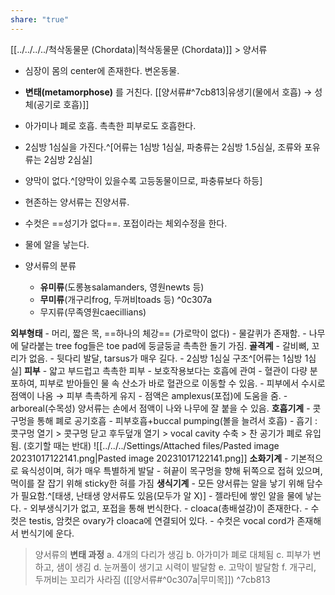```yaml
---
share: "true"
---
```

[[../../../../척삭동물문 (Chordata)|척삭동물문 (Chordata)]] > 양서류

- 심장이 몸의 center에 존재한다. 변온동물.
- **변태(metamorphose)** 를 거친다. [[양서류#^7cb813|유생기(물에서 호흡) → 성체(공기로 호흡)]]
- 아가미나 폐로 호흡. 촉촉한 피부로도 호흡한다. 
- 2심방 1심실을 가진다.^[어류는 1심방 1심실, 파충류는 2심방 1.5심실, 조류와 포유류는 2심방 2심실]
- 양막이 없다.^[양막이 있을수록 고등동물이므로, 파충류보다 하등]
- 현존하는 양서류는 진양서류.
- 수컷은 ==성기가 없다==. 포접이라는 체외수정을 한다.
- 물에 알을 낳는다.

- 양서류의 분류
	- **유미류**(도롱뇽salamanders, 영원newts 등)
	- **무미류**(개구리frog, 두꺼비toads 등) ^0c307a
	- 무지류(무족영원caecillians)

**외부형태**
	- 머리, 짧은 목, ==하나의 체강== (가로막이 없다)
	- 물갈퀴가 존재함. 
	- 나무에 달라붙는 tree fog들은 toe pad에 둥글둥글 촉촉한 돌기 가짐.
**골격계**
	- 갈비뼈, 꼬리가 없음.
	- 뒷다리 발달, tarsus가 매우 길다.
	- 2심방 1심실 구조^[어류는 1심방 1심실]
**피부**
	- 얇고 부드럽고 촉촉한 피부
	- 보호작용보다는 호흡에 관여
	- 혈관이 다량 분포하여, 피부로 받아들인 물 속 산소가 바로 혈관으로 이동할 수 있음.
	- 피부에서 수시로 점액이 나옴 → 피부 촉촉하게 유지
		- 점액은 amplexus(포접)에 도움을 줌.
		- arboreal(수목성) 양서류는 손에서 점액이 나와 나무에 잘 붙을 수 있음.
**호흡기계**
	- 콧구멍을 통해 폐로 공기호흡
	- 피부호흡+buccal pumping(볼을 늘려서 호흡)
	- 흡기 : 콧구멍 열기 > 콧구멍 닫고 후두덮개 열기 > vocal cavity 수축 > 찬 공기가 폐로 유입됨. (호기할 때는 반대)
	![[../../../Settings/Attached files/Pasted image 20231017122141.png|Pasted image 20231017122141.png]]
**소화기계**
	- 기본적으로 육식성이며, 혀가 매우 특별하게 발달
	- 혀끝이 목구멍을 향해 뒤쪽으로 접혀 있으며, 먹이를 잘 잡기 위해 sticky한 혀를 가짐
**생식기계**
	- 모든 양서류는 알을 낳기 위해 담수가 필요함.^[태생, 난태생 양서류도 있음(모두가 알 X)]
	- 젤라틴에 쌓인 알을 물에 낳는다. 
	- 외부생식기가 없고, 포접을 통해 번식한다.
	- cloaca(총배설강)이 존재한다.
	- 수컷은 testis, 암컷은 ovary가 cloaca에 연결되어 있다.
	- 수컷은 vocal cord가 존재해서 번식기에 운다.

> 양서류의 **변태 과정**
> 	a. 4개의 다리가 생김
> 	b. 아가미가 폐로 대체됨
> 	c. 피부가 변하고, 샘이 생김
> 	d. 눈꺼풀이 생기고 시력이 발달함
> 	e. 고막이 발달함
> 	f. 개구리, 두꺼비는 꼬리가 사라짐 ([[양서류#^0c307a|무미목]])
^7cb813